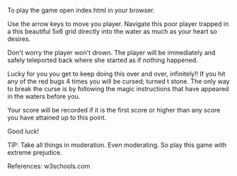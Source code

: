 To play the game open index.html in your browser.

Use the arrow keys to move you player.
Navigate this poor player trapped in a this
beautiful 5x6 grid directly into the water as 
much as your heart so desires.

Don't worry the player won't drown.  The 
player will be immediately and safely teleported 
back where she started as if nothing happened.

Lucky for you you get to keep doing this over 
and over, infinitely!! If you hit any of the
red bugs 4 times you will be cursed; turned 
t stone.  The only way to break the curse is
by following the magic instructions that have
appeared in the waters before you.

Your score will be recorded if it is the first 
score or higher than any score you have 
attained up to this point.

Good luck!

TIP: Take all things in moderation.  Even moderating. 
So play this game with extreme prejudice. 

References:
w3schools.com

